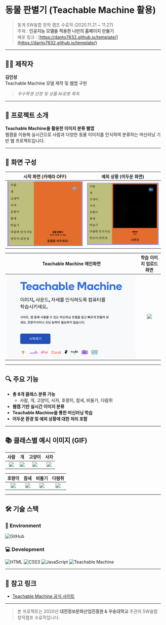 # 동물 판별기 (Teachable Machine 활용)  
> 동계 SW융합 창작 캠프 수료작 (2020.11.21 ~ 11.27)  
> 주제 : **인공지능 모델을 적용한 나만의 홈페이지 만들기**  
> 배포 링크 : [https://danto7632.github.io/template/](https://danto7632.github.io/template/)

---

## 🧑‍💻 제작자

**김인성**  
Teachable Machine 모델 제작 및 웹앱 구현  
> _우수학생 선정 및 상품 AI로봇 획득_

---

## 📌 프로젝트 소개

**Teachable Machine을 활용한 이미지 분류 웹앱**  
웹캠을 이용해 실시간으로 사람과 다양한 동물 이미지를 인식하여 분류하는 머신러닝 기반 웹 프로젝트입니다.

---

## 🎨 화면 구성

| 시작 화면 (카메라 OFF) | 예외 상황 (어두운 화면) |
|:----------------------:|:------------------------:|
| ![](preview/camera-off.png) | ![](preview/camera-dark.png) |

| Teachable Machine 메인화면 | 학습 이미지 업로드 화면 |
|:----------------------:|:--------------------------:|
| ![](preview/teachable-main.png) | ![](preview/training-sample.gif) | 

---

## 🔍 주요 기능

- **총 8개 클래스 분류 가능**
  - 사람, 개, 고양이, 사자, 호랑이, 참새, 비둘기, 다람쥐
- **웹캠 기반 실시간 이미지 분류**
- **Teachable Machine을 통한 머신러닝 학습**
- **어두운 환경 및 예외 상황에 대한 처리 포함**

---

## 📚 클래스별 예시 이미지 (GIF)

| 사람 | 개 | 고양이 | 사자 |
|:----:|:--:|:------:|:----:|
| ![](preview/human-sample.gif) | ![](preview/dog-sample.gif) | ![](preview/cat-sample.gif) | ![](preview/lion-sample.gif) |

| 호랑이 | 참새 | 비둘기 | 다람쥐 |
|:------:|:----:|:------:|:-----:|
| ![](preview/tiger-sample.gif) | ![](preview/sparrow-sample.gif) | ![](preview/dove-sample.gif) | ![](preview/squirrel-sample.gif) |

---

## 🛠 기술 스택

### 📁 Environment
![GitHub](https://img.shields.io/badge/GitHub-181717?style=for-the-badge&logo=GitHub&logoColor=white)

### 💻 Development
![HTML](https://img.shields.io/badge/HTML5-E34F26?style=for-the-badge&logo=html5&logoColor=white)
![CSS3](https://img.shields.io/badge/CSS3-1572B6?style=for-the-badge&logo=css3&logoColor=white)
![JavaScript](https://img.shields.io/badge/JavaScript-F7DF1E?style=for-the-badge&logo=Javascript&logoColor=white)
![Teachable Machine](https://img.shields.io/badge/Teachable_Machine-4285F4?style=for-the-badge)

---

## 🔗 참고 링크

- [Teachable Machine 공식 사이트](https://teachablemachine.withgoogle.com/)

---

> 본 프로젝트는 2020년 **대전정보문화산업진흥원 & 우송대학교** 주관의 SW융합 창작캠프 수료작입니다.
